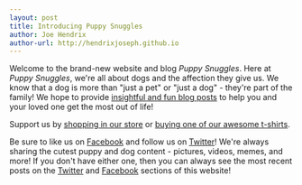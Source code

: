 ```yaml
---
layout: post
title: Introducing Puppy Snuggles
author: Joe Hendrix
author-url: http://hendrixjoseph.github.io
---
```


Welcome to the brand-new website and blog *Puppy Snuggles*. Here at *Puppy Snuggles*, we're all about dogs and the affection they give us. We know that a dog is more than "just a pet" or "just a dog" - they're part of the family! We hope to provide [insightful and fun blog posts](http://www.puppy-snuggles.com/blog/) to help you and your loved one get the most out of life!

Support us by [shopping in our store](http://www.puppy-snuggles.com/shop/) or [buying one of our awesome t-shirts](http://www.puppy-snuggles.com/tshirts/).

Be sure to like us on [Facebook]() and follow us on [Twitter]()! We're always sharing the cutest puppy and dog content - pictures, videos, memes, and more! If you don't have either one, then you can always see the most recent posts on the [Twitter](http://www.puppy-snuggles.com/twitter/) and [Facebook](http://www.puppy-snuggles.com/facebook/) sections of this website!